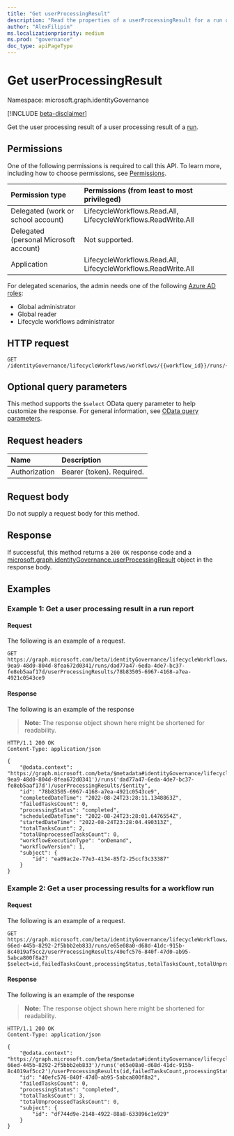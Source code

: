 ```yaml
---
title: "Get userProcessingResult"
description: "Read the properties of a userProcessingResult for a run of a lifecycle workflow."
author: "AlexFilipin"
ms.localizationpriority: medium
ms.prod: "governance"
doc_type: apiPageType
---
```


# Get userProcessingResult

Namespace: microsoft.graph.identityGovernance

[!INCLUDE [beta-disclaimer](../../includes/beta-disclaimer.md)]

Get the user processing result of a user processing result of a [run](../resources/identitygovernance-run.md).

## Permissions

One of the following permissions is required to call this API. To learn more, including how to choose permissions, see [Permissions](/graph/permissions-reference).

|Permission type|Permissions (from least to most privileged)|
|:---|:---|
|Delegated (work or school account)|LifecycleWorkflows.Read.All, LifecycleWorkflows.ReadWrite.All|
|Delegated (personal Microsoft account)|Not supported.|
|Application|LifecycleWorkflows.Read.All, LifecycleWorkflows.ReadWrite.All|

For delegated scenarios, the admin needs one of the following [Azure AD roles](/azure/active-directory/users-groups-roles/directory-assign-admin-roles#available-roles):

- Global administrator
- Global reader
- Lifecycle workflows administrator

## HTTP request

<!-- {
  "blockType": "ignored"
}
-->
``` http
GET /identityGovernance/lifecycleWorkflows/workflows/{{workflow_id}}/runs/{runId}/userProcessingResults/{userProcessingResultId}
```

## Optional query parameters

This method supports the `$select` OData query parameter to help customize the response. For general information, see [OData query parameters](/graph/query-parameters).

## Request headers

|Name|Description|
|:---|:---|
|Authorization|Bearer {token}. Required.|

## Request body

Do not supply a request body for this method.

## Response

If successful, this method returns a `200 OK` response code and a [microsoft.graph.identityGovernance.userProcessingResult](../resources/identitygovernance-userprocessingresult.md) object in the response body.

## Examples

### Example 1: Get a user processing result in a run report

#### Request

The following is an example of a request.

<!-- {
  "blockType": "request",
  "name": "lifecycleworkflows_get_run_userprocessingresult"
}
-->
``` http
GET https://graph.microsoft.com/beta/identityGovernance/lifecycleWorkflows/workflows/14879e66-9ea9-48d0-804d-8fea672d0341/runs/dad77a47-6eda-4de7-bc37-fe8eb5aaf17d/userProcessingResults/78b83505-6967-4168-a7ea-4921c0543ce9
```
#### Response


The following is an example of the response
>**Note:** The response object shown here might be shortened for readability.
<!-- {
  "blockType": "response",
  "truncated": true,
  "@odata.type": "microsoft.graph.identityGovernance.run"
}
-->
``` http
HTTP/1.1 200 OK
Content-Type: application/json

{
    "@odata.context": "https://graph.microsoft.com/beta/$metadata#identityGovernance/lifecycleWorkflows/workflows('14879e66-9ea9-48d0-804d-8fea672d0341')/runs('dad77a47-6eda-4de7-bc37-fe8eb5aaf17d')/userProcessingResults/$entity",
    "id": "78b83505-6967-4168-a7ea-4921c0543ce9",
    "completedDateTime": "2022-08-24T23:28:11.1348863Z",
    "failedTasksCount": 0,
    "processingStatus": "completed",
    "scheduledDateTime": "2022-08-24T23:28:01.6476554Z",
    "startedDateTime": "2022-08-24T23:28:04.490313Z",
    "totalTasksCount": 2,
    "totalUnprocessedTasksCount": 0,
    "workflowExecutionType": "onDemand",
    "workflowVersion": 1,
    "subject": {
        "id": "ea09ac2e-77e3-4134-85f2-25ccf3c33387"
    }
}
```

### Example 2: Get a user processing results for a workflow run

#### Request

The following is an example of a request.


<!-- {
  "blockType": "request",
  "name": "lifecycleworkflows_get_run_userprocessingresult"
}
-->
``` http
GET https://graph.microsoft.com/beta/identityGovernance/lifecycleWorkflows/workflows/15239232-66ed-445b-8292-2f5bbb2eb833/runs/e65e08a0-d68d-41dc-915b-8c4019af5cc2/userProcessingResults/40efc576-840f-47d0-ab95-5abca800f8a2?$select=id,failedTasksCount,processingStatus,totalTasksCount,totalUnprocessedTasksCount,subject
```
#### Response


The following is an example of the response
>**Note:** The response object shown here might be shortened for readability.
<!-- {
  "blockType": "response",
  "truncated": true,
  "@odata.type": "microsoft.graph.identityGovernance.run"
}
-->
``` http
HTTP/1.1 200 OK
Content-Type: application/json

{
    "@odata.context": "https://graph.microsoft.com/beta/$metadata#identityGovernance/lifecycleWorkflows/workflows('15239232-66ed-445b-8292-2f5bbb2eb833')/runs('e65e08a0-d68d-41dc-915b-8c4019af5cc2')/userProcessingResults(id,failedTasksCount,processingStatus,totalTasksCount,totalUnprocessedTasksCount,subject)/$entity",
    "id": "40efc576-840f-47d0-ab95-5abca800f8a2",
    "failedTasksCount": 0,
    "processingStatus": "completed",
    "totalTasksCount": 3,
    "totalUnprocessedTasksCount": 0,
    "subject": {
        "id": "df744d9e-2148-4922-88a8-633896c1e929"
    }
}
```
